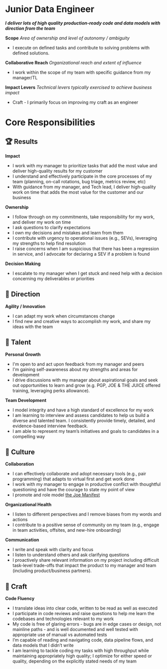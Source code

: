 Junior Data Engineer
=================

**_I deliver lots of high quality production-ready code and data models with direction from the team_**

**Scope** _Area of ownership and level of autonomy / ambiguity_

*   I execute on defined tasks and contribute to solving problems with defined solutions.

**Collaborative Reach** _Organizational reach and extent of influence_

*   I work within the scope of my team with specific guidance from my manager/TL

**Impact Levers** _Technical levers typically exercised to achieve business impact_

*   Craft - I primarily focus on improving my craft as an engineer

Core Responsibilities
=====================

🏆 Results
----------

**Impact**

*   I work with my manager to prioritize tasks that add the most value and deliver high-quality results for my customer
*   I understand and effectively participate in the core processes of my team (planning, on-call rotations, bug triage, metrics review, etc)
*   With guidance from my manager, and Tech lead, I deliver high-quality work on time that adds the most value for the customer and our business

**Ownership**

*   I follow through on my commitments, take responsibility for my work, and deliver my work on time
*   I ask questions to clarify expectations
*   I own my decisions and mistakes and learn from them
*   I contribute with urgency to operational issues (e.g., SEVs), leveraging my strengths to help find resolution
*   I raise concerns when I am suspicious that there has been a regression in service, and I advocate for declaring a SEV if a problem is found

**Decision Making**

*   I escalate to my manager when I get stuck and need help with a decision concerning my deliverables or priorities

🌟 Direction
------------

**Agility / Innovation**

*   I can adapt my work when circumstances change
*   I find new and creative ways to accomplish my work, and share my ideas with the team

🌳 Talent
---------

**Personal Growth**

*   I'm open to and act upon feedback from my manager and peers
*   I'm gaining self-awareness about my strengths and areas for development
*   I drive discussions with my manager about aspirational goals and seek out opportunities to learn and grow (e.g. PGP, JOE & THE JUICE offered training, leveraging perks allowance).

**Team Development**

*   I model integrity and have a high standard of excellence for my work
*   I am learning to interview and assess candidates to help us build a diverse and talented team. I consistently provide timely, detailed, and evidence-based interview feedback.
*   I am able to represent my team’s initiatives and goals to candidates in a compelling way

🌈 Culture
----------

**Collaboration**

*   I can effectively collaborate and adopt necessary tools (e.g., pair programming) that adapts to virtual first and get work done
*   I work with my manager to engage in productive conflict with thoughtful questioning and have the courage to state my point of view
*   I promote and role model [the Joe Manifest](https://assets.website-files.com/5faab59958d8a0c5566dbb92/60098d67db24724c88361ab8_ManifestLegacy-23.07.18.pdf)

**Organizational Health**

*   I listen to different perspectives and I remove biases from my words and actions
*   I contribute to a positive sense of community on my team (e.g., engage in team activities, offsites, and new-hire onboarding)

**Communication**

*   I write and speak with clarity and focus
*   I listen to understand others and ask clarifying questions
*   I proactively share relevant information on my project including difficult task-level trade-offs that impact the product to my manager and team (including product/business partners).

🦉 Craft
--------

**Code Fluency**

*   I translate ideas into clear code, written to be read as well as executed
*   I participate in code reviews and raise questions to help me learn the codebases and technologies relevant to my work
*   My code is free of glaring errors - bugs are in edge cases or design, not mainline paths - and is well documented and well tested with appropriate use of manual vs automated tests
*   I’m capable of reading and navigating code, data pipeline flows, and data models that I didn’t write
*   I am learning to tackle coding my tasks with high throughput while maintaining appropriately high quality; I optimize for either speed or quality, depending on the explicitly stated needs of my team